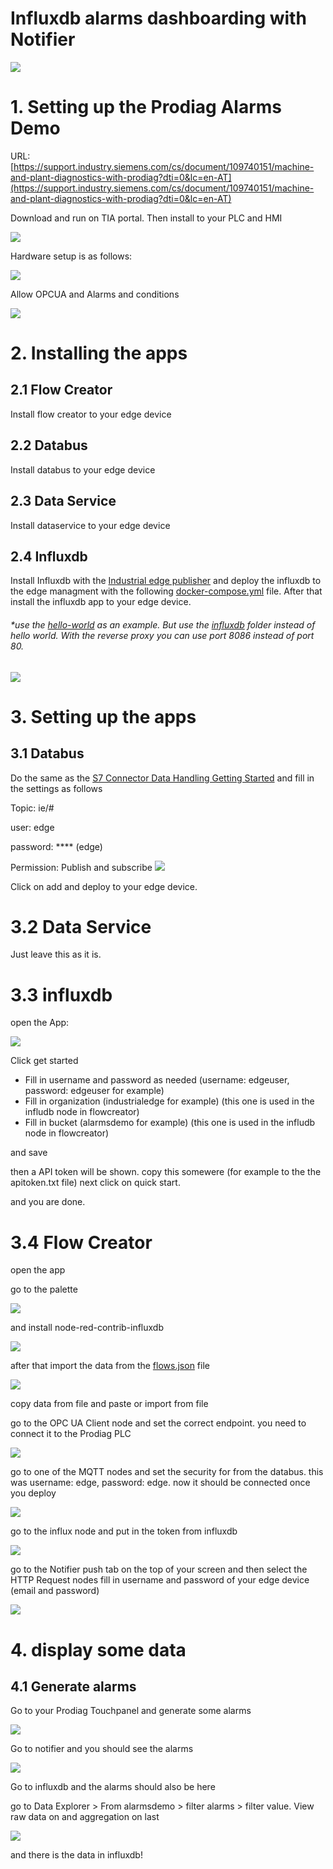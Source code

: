 # Influxdb alarms dashboarding with Notifier

![](assets/Prodiag_Example.jpg)

# 1. Setting up the Prodiag Alarms Demo

URL: [https://support.industry.siemens.com/cs/document/109740151/machine-and-plant-diagnostics-with-prodiag?dti=0&lc=en-AT](https://support.industry.siemens.com/cs/document/109740151/machine-and-plant-diagnostics-with-prodiag?dti=0&lc=en-AT)

Download and run on TIA portal. Then install to your PLC and HMI

![](https://support.industry.siemens.com/cs/images/109740151/109740151_PlantOverview.png)

Hardware setup is as follows:

![](assets/20230717_145151_image.png)

Allow OPCUA and Alarms and conditions

![](assets/20230717_145355_image.png)

# 2. Installing the apps

## 2.1 Flow Creator

Install flow creator to your edge device

## 2.2 Databus

Install databus to your edge device

## 2.3 Data Service

Install dataservice to your edge device

## 2.4 Influxdb

Install Influxdb with the [Industrial edge publisher](https://support.industry.siemens.com/cs/document/109814441) and deploy the influxdb to the edge managment with the following [docker-compose.yml](./influxdb/docker-compose.yml) file. After that install the influxdb app to your edge device.

###### *use the [hello-world](https://github.com/industrial-edge/hello-world/blob/main/docs/installation.md) as an example. But use the [influxdb](./influxdb/) folder instead of hello world. With the reverse proxy you can use port 8086 instead of port 80.

![](./assets/image.png)

# 3. Setting up the apps

## 3.1 Databus

Do the same as the [S7 Connector Data Handling Getting Started](https://github.com/industrial-edge/S7-Connector-data-handling-getting-started/blob/main/docs/Installation.md) and fill in the settings as follows

Topic: ie/#

user: edge

password: **** (edge)

Permission: Publish and subscribe
![](./assets/image2.png)

Click on add and deploy to your edge device.

# 3.2 Data Service

Just leave this as it is.

# 3.3 influxdb

open the App:

![](./assets/image3.png)

Click get started

* Fill in username and password as needed (username: edgeuser, password: edgeuser for example)
* Fill in organization (industrialedge for example) (this one is used in the infludb node in flowcreator)
* Fill in bucket (alarmsdemo for example) (this one is used in the infludb node in flowcreator)

and save

then a API token will be shown. copy this somewere (for example to the the apitoken.txt file)
next click on quick start.

and you are done.

# 3.4 Flow Creator

open the app

go to the palette

![](assets/20230725_161644_image.png)

and install node-red-contrib-influxdb

![](assets/20230725_161740_image.png)

after that import the data from the  [flows.json](./flowcreator/flows.json) file

![](assets/20230725_162004_image.png)

copy data from file and paste or import from file

go to the OPC UA Client node and set the correct endpoint. you need to connect it to the Prodiag PLC

![](assets/20230725_162235_image.png)

go to one of the MQTT nodes and set the security for from the databus. this was username: edge, password: edge. now it should be connected once you deploy

![](./assets/image4.png)

go to the influx node and put in the token from influxdb

![](./assets/image5.png)

go to the Notifier push tab on the top of your screen and then select the HTTP Request nodes fill in username and password of your edge device (email and password)

![](assets/20230725_163020_image.png)

# 4. display some data

## 4.1 Generate alarms

Go to your Prodiag Touchpanel and generate some alarms

![](assets/20230725_163244_image.png)

Go to notifier and you should see the alarms

![](assets/20230725_163416_image.png)

Go to influxdb and the alarms should also be here

go to Data Explorer > From alarmsdemo > filter alarms > filter value.
View raw data on and aggregation on last

![](assets/20230725_164210_image.png)

and there is the data in influxdb!
